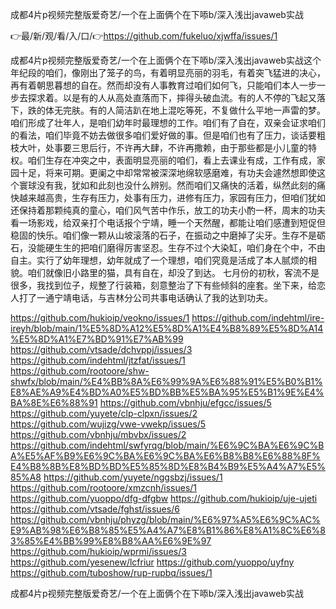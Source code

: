 成都4片p视频完整版爱奇艺/一个在上面俩个在下㖭b/深入浅出javaweb实战

👉最/新/观/看/入/口/👉https://github.com/fukeluo/xjwffa/issues/1

成都4片p视频完整版爱奇艺/一个在上面俩个在下㖭b/深入浅出javaweb实战这个年纪段的咱们，像刚出了笼子的鸟，有着明显亮丽的羽毛，有着突飞猛进的决心，再有着朝思暮想的自在。然而却没有人事教育过咱们如何飞，只能咱们本人一步一步去探求着。以是有的人从高处直落而下，摔得头破血流。有的人不停的飞起又落下，跌的体无完肤。有的人简洁趴在地上混吃等死，不复做什么平地一声雷的梦。咱们形成了壮年人，是咱们幼年时最理想的工作。咱们有了自在，双亲会证求咱们的看法，咱们毕竟不妨去做很多咱们爱好做的事。但是咱们也有了压力，谈话要粗枝大叶，处事要三思后行，不许再大肆，不许再撒赖，由于那些都是小儿童的特权。咱们生存在冲突之中，表面明显亮丽的咱们，看上去课业有成，工作有成，家园十足，将来可期。更阑之中却常常被深深地绵软感磨难，有功夫会遽然想即使这个寰球没有我，犹如和此刻也没什么辨别。然而咱们又痛快的活着，纵然此刻的痛快越来越高贵，生存有压力，处事有压力，进修有压力，家园有压力，但咱们犹如还保持着那颗纯真的童心，咱们风气苦中作乐，放工的功夫小酌一杯，周末的功夫看一场影戏，给双亲打个电话报个宁靖，睡一个天然醒，都能让咱们感遭到短促但稳固的快乐。咱们像一颗从山坡滚落的石子，在振动之中磨掉了尖牙。生存不是砺石，没能硬生生的把咱们磨得厉害坚忍。生存不过个大染缸，咱们身在个中，不由自主。实行了幼年理想，幼年就成了一个理想，咱们究竟是活成了本人腻烦的相貌。咱们就像旧小路里的猫，具有自在，却没了到达。
七月份的初秋，客流不是很多，我找到位子，规整了行装箱，刻意整治了下有些倾斜的座套。坐下来，给恋人打了一通宁靖电话，与吉林分公司共事电话确认了我的达到功夫。


https://github.com/hukioip/veokno/issues/1
https://github.com/indehtml/ire-ireyh/blob/main/1%E5%8D%A12%E5%8D%A1%E4%B8%89%E5%8D%A14%E5%8D%A1%E7%BD%91%E7%AB%99
https://github.com/vtsade/dchvppj/issues/3
https://github.com/indehtml/jtzfat/issues/1
https://github.com/rootoore/shw-shwfx/blob/main/%E4%BB%8A%E6%99%9A%E6%88%91%E5%B0%B1%E8%AE%A9%E4%BD%A0%E5%BD%BB%E5%BA%95%E5%B1%9E%E4%BA%8E%E6%88%91
https://github.com/vbnhju/efgcc/issues/5
https://github.com/yuyete/clp-clpxn/issues/2
https://github.com/wujizg/vwe-vwekp/issues/5
https://github.com/vbnhju/mbvbx/issues/2
https://github.com/indehtml/swfyrqg/blob/main/%E6%9C%BA%E6%9C%BA%E5%AF%B9%E6%9C%BA%E6%9C%BA%E6%B8%B8%E6%88%8F%E4%B8%8B%E8%BD%BD%E5%85%8D%E8%B4%B9%E5%A4%A7%E5%85%A8
https://github.com/yuyete/nggsbzj/issues/1
https://github.com/rootoore/xmzcnh/issues/1
https://github.com/yuoppo/dfg-dfgbw
https://github.com/hukioip/uje-ujeti
https://github.com/vtsade/fghst/issues/6
https://github.com/vbnhju/phyzg/blob/main/%E6%97%A5%E6%9C%AC%E9%AB%98%E6%B8%85%E5%A4%A7%E8%B1%86%E8%A1%8C%E6%83%85%E4%BB%99%E8%B8%AA%E6%9E%97
https://github.com/hukioip/wprmi/issues/3
https://github.com/yesenew/lcfriur
https://github.com/yuoppo/uyfny
https://github.com/tuboshow/rup-rupbq/issues/1

成都4片p视频完整版爱奇艺/一个在上面俩个在下㖭b/深入浅出javaweb实战
